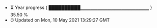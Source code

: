 - ⏳ Year progress { ██████████▁▁▁▁▁▁▁▁▁▁▁▁▁▁▁▁▁▁▁▁ } 35.50 %
- ⏰ Updated on Mon, 10 May 2021 13:29:27 GMT


